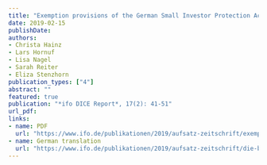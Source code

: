 ```yaml
---
title: "Exemption provisions of the German Small Investor Protection Act: A follow-up study"
date: 2019-02-15
publishDate: 
authors:
- Christa Hainz
- Lars Hornuf
- Lisa Nagel
- Sarah Reiter
- Eliza Stenzhorn
publication_types: ["4"]
abstract: ""
featured: true
publication: "*ifo DICE Report*, 17(2): 41-51"
url_pdf:
links: 
- name: PDF
  url: "https://www.ifo.de/publikationen/2019/aufsatz-zeitschrift/exemption-provisions-german-small-investor-protection-act"
- name: German translation
  url: "https://www.ifo.de/publikationen/2019/aufsatz-zeitschrift/die-befreiungsvorschriften-des-kleinanlegerschutzgesetzes"
---
```

